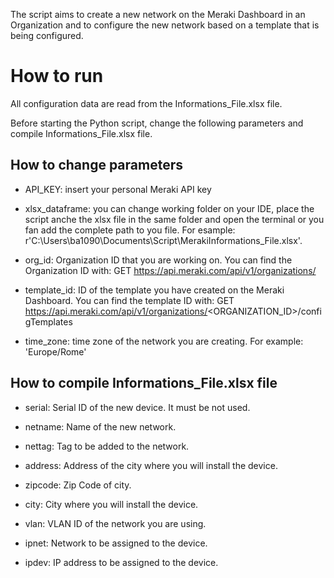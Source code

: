The script aims to create a new network on the Meraki Dashboard in an Organization and to configure the new network based on a template that is being configured.

# How to run
All configuration data are read from the Informations_File.xlsx file.

Before starting the Python script, change the following parameters and compile Informations_File.xlsx file.

## How to change parameters
- API_KEY: insert your personal Meraki API key

- xlsx_dataframe: you can change working folder on your IDE, place the script anche the xlsx file in the same folder and open the terminal or you fan add the complete path to you file. For esample: r'C:\Users\ba1090\Documents\Script\MerakiInformations_File.xlsx'.
	
- org_id: Organization ID that you are working on. You can find the Organization ID with: GET https://api.meraki.com/api/v1/organizations/
	
- template_id: ID of the template you have created on the Meraki Dashboard. You can find the template ID with: GET https://api.meraki.com/api/v1/organizations/<ORGANIZATION_ID>/configTemplates

- time_zone: time zone of the network you are creating. For example: 'Europe/Rome'

## How to compile Informations_File.xlsx file
- serial: Serial ID of the new device. It must be not used.

- netname: Name of the new network.

- nettag: Tag to be added to the network.

- address: Address of the city where you will install the device.

- zipcode: Zip Code of city.

- city: City where you will install the device.

- vlan: VLAN ID of the network you are using.

- ipnet: Network to be assigned to the device.

- ipdev: IP address to be assigned to the device.
